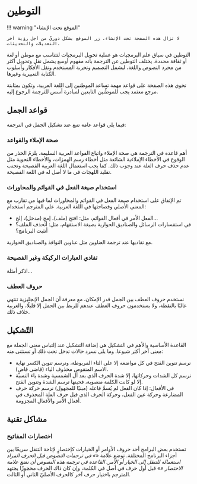 # التوطين

!!! warning "الموقع تحت الإنشاء"

    لا تزال هذه الصفحة تحت الإنشاء. زر الموقع بشكل دوريّ من أجل رؤية آخر التعديلات والتحديثات.

التوطين في سياق علم البرمجيات هو عملية تحويل البرمجيات لتتناسب مع موطن أو لغة أو ثقافة محددة. يختلف التوطين عن الترجمة بأنه مفهوم أوسع يشمل نقل وتحويل أكثر من مجرد النصوص واللغة، ليشمل التصميم وتجربة المستخدم ونقل الأفكار وأسلوب الكتابة التعبيرية وغيرها.

تحوي هذه الصفحة على قواعد مهمة تساعد الموطنين إلى اللغة العربية، وتكون بمثابتة مرجع معتمد يجب للموطّنين التابعين لمبادرة أسس للترجمة الرجوع إليه.

## قواعد الجمل

فيما يلي قواعد عامة تتبع عند تشكيل الجمل في الترجمة:

### صحة الإملاء والقواعد

أهم قاعدة في الترجمة هي صحة الإملاء واتباع القواعد العربية السليمة. يلزمُ الحذر من الوقوع في الأخطاء الإملاءية الشائعة مثل أخطاء رسم الهمزات، والأخطاء النحوية مثل عدم حذف حرف العلة عند وجوب ذلك. كما يجب استعمال اللغة العربية الفصيحة وتجنب تقليد اللهجات في ما لا أصل له في اللغة الفصيحة.

### استخدام صيغة الفعل في القوائم والمحاورات

تم الإتفاق على استخدام صيغة الفعل في القوائم والمحاورات لما فيها من تقارب مع المعنى الأصلي وفصاحتها في اللغة العربية. على المترجم استخدام:
- الفعل الأمر في أفعال القوائم، مثل: افتح (ملف)، إمحِ (مدخل)، إلخ...
- في استفسارات الرسائل والصناديق الحوارية بصيغة الاستفهام، مثل: أتحذف الملف؟ أتثبت البرنامج؟

مع تفاديها عند ترجمة العناوين مثل عناوين النوافذ والصناديق الحوارية.

### تفادي العبارات الركيكة وغير الفصيحة

اذكر أمثلة...

### حروف العطف
نستخدم حروف العطف بين الجمل قدر الإمكان، مع معرفة أن الجمل الإنجليزية تنتهي غالبًا بالنقطة، ولا يستخدمون حروف العطف عندهم للربط بين الجمل إلا قليلًا، والعربية خلاف ذلك.

## التّشكيل

القاعدة الأساسية والأهم في التشكيل هي إضافة التشكيل عند إلتباس معنى الجملة مع معنى آخر أكثر شيوعا. وما يلي نسرد حالات تدخل تحت ذلك أو تستثنى منه:

- نرسم تنوين الفتح في كل مواضعه إلا على التاء المربوطة، ونرسم تنوين الكسر نهاية الاسم المنقوص محذوف الياء (قاضي قاضٍ).
- نرسم كل الشدات وحركاتها، إلا شدة الحرف الذي بعد أل الشمسية وشدة ياء النسبة إلا لو كانت الكلمة منصوبة، فحينها ترسم الشدة وتنوين الفتح.
- في الأفعال: إذا كان الفعل لم يُسمَّ فاعله (مبنيًا للمجهول) نرسم حركة حرف المضارعة وحركة عين الفعل، وحركة الحرف الذي قبل حرف العلة المحذوف في أفعال الأمر والأفعال المجزومة.

## مشاكل تقنية

### اختصارات المفاتيح

تستخدم بعض البرامج أحد حروف الأوامر أو الخيارات كإختصارٍ لإتاحة التنقل سريعًا بين أجزاء البرنامج المختلفة. توضع علامة «_» في ترجمات النصوص قبل الحرف المراد استعماله للتنقل إلى الخيار أو الأمر. القاعدة في ترجمة هذه النصوص أن نضع علامة الاختصار «_» قبل أول حرف في أصل في الكلمة، وإن كان ذاك الحرف محجوزًا يجتهد المترجم باختيار حرف آخر كالحرف الأصليّ الثاني أو الثالث.
